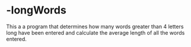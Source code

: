 # -longWords
This a a program that determines how many words greater than 4 letters long have been entered and calculate the average length of all the words entered.
